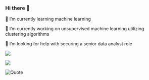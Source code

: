### Hi there 👋


🌱 I’m currently learning machine learning

🔭 I’m currently working on unsupervised machine learning utilizing clustering algorithms

🤔 I’m looking for help with securing a senior data analyst role

<img src="https://github-readme-stats.vercel.app/api/top-langs?username=benrietti&layout=compact"/>





[![](https://img.shields.io/badge/Spotify-1ED760?style=for-the-badge&logo=spotify&logoColor=white)](https://open.spotify.com/playlist/7KmIUNWrK8wEHfQcQfFrQ1?si=0e2d44043b5a40a4)


![Quote](https://github-readme-quotes.herokuapp.com/quote?quoteCategory=motivational)
